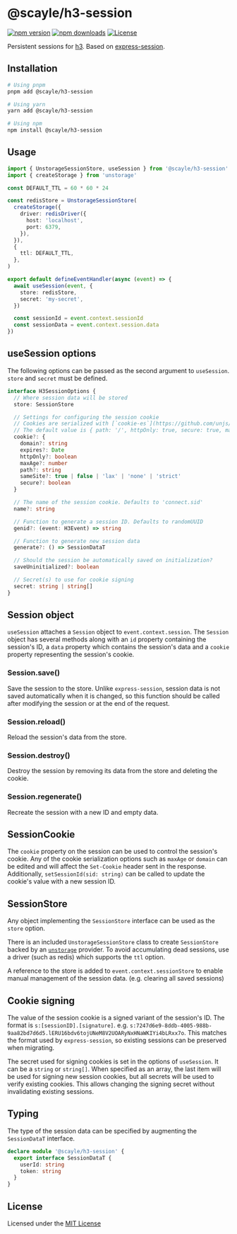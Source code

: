 # @scayle/h3-session

[![npm version][npm-version-src]][npm-version-href]
[![npm downloads][npm-downloads-src]][npm-downloads-href]
[![License][license-src]][license-href]

Persistent sessions for [h3](https://github.com/unjs/h3). Based on [express-session](https://www.npmjs.com/package/express-session).

## Installation

```bash
# Using pnpm
pnpm add @scayle/h3-session

# Using yarn
yarn add @scayle/h3-session

# Using npm
npm install @scayle/h3-session
```

## Usage

```ts
import { UnstorageSessionStore, useSession } from '@scayle/h3-session'
import { createStorage } from 'unstorage'

const DEFAULT_TTL = 60 * 60 * 24

const redisStore = UnstorageSessionStore(
  createStorage({
    driver: redisDriver({
      host: 'localhost',
      port: 6379,
    }),
  }),
  {
    ttl: DEFAULT_TTL,
  },
)

export default defineEventHandler(async (event) => {
  await useSession(event, {
    store: redisStore,
    secret: 'my-secret',
  })

  const sessionId = event.context.sessionId
  const sessionData = event.context.session.data
})
```

## useSession options

The following options can be passed as the second argument to `useSession`. `store` and `secret` must be defined.

```ts
interface H3SessionOptions {
  // Where session data will be stored
  store: SessionStore

  // Settings for configuring the session cookie
  // Cookies are serialized with [`cookie-es`](https://github.com/unjs/cookie-es).
  // The default value is { path: '/', httpOnly: true, secure: true, maxAge: null }.
  cookie?: {
    domain?: string
    expires?: Date
    httpOnly?: boolean
    maxAge?: number
    path?: string
    sameSite?: true | false | 'lax' | 'none' | 'strict'
    secure?: boolean
  }

  // The name of the session cookie. Defaults to 'connect.sid'
  name?: string

  // Function to generate a session ID. Defaults to randomUUID
  genid?: (event: H3Event) => string

  // Function to generate new session data
  generate?: () => SessionDataT

  // Should the session be automatically saved on initialization?
  saveUninitialized?: boolean

  // Secret(s) to use for cookie signing
  secret: string | string[]
}
```

## Session object

`useSession` attaches a `Session` object to `event.context.session`. The `Session` object has several methods along with an `id` property containing the session's ID, a `data` property which contains the session's data and a `cookie` property representing the session's cookie.

### Session.save()

Save the session to the store. Unlike `express-session`, session data is not saved automatically when it is changed, so this function should be called after modifying the session or at the end of the request.

### Session.reload()

Reload the session's data from the store.

### Session.destroy()

Destroy the session by removing its data from the store and deleting the cookie.

### Session.regenerate()

Recreate the session with a new ID and empty data.

## SessionCookie

The `cookie` property on the session can be used to control the session's cookie. Any of the cookie serialization options such as `maxAge` or `domain` can be edited and will affect the `Set-Cookie` header sent in the response. Additionally, `setSessionId(sid: string)` can be called to update the cookie's value with a new session ID.

## SessionStore

Any object implementing the `SessionStore` interface can be used as the `store` option.

There is an included `UnstorageSessionStore` class to create `SessionStore` backed by an [`unstorage`](https://unstorage.unjs.io/) provider. To avoid accumulating dead sessions, use a driver (such as redis) which supports the `ttl` option.

A reference to the store is added to `event.context.sessionStore` to enable manual management of the session data. (e.g. clearing all saved sessions)

## Cookie signing

The value of the session cookie is a signed variant of the session's ID. The format is `s:[sessionID].[signature]`. e.g. `s:7247d6e9-8ddb-4005-988b-9aa82bd7d6d5.lERU16bdv6tojUNeM8V2UOARyNxHNaWKIYi4bLRxx7o`. This matches the format used by `express-session`, so existing sessions can be preserved when migrating.

The secret used for signing cookies is set in the options of `useSession`. It can be a `string` or `string[]`. When specified as an array, the last item will be used for signing new session cookies, but all secrets will be used to verify existing cookies. This allows changing the signing secret without invalidating existing sessions.

## Typing

The type of the session data can be specified by augmenting the `SessionDataT` interface.

```ts
declare module '@scayle/h3-session' {
  export interface SessionDataT {
    userId: string
    token: string
  }
}
```

## License

Licensed under the [MIT License](https://opensource.org/license/mit/)

<!-- Badges -->

[npm-version-src]: https://img.shields.io/npm/v/@scayle/h3-session/latest.svg?style=flat&colorA=18181B&colorB=28CF8D
[npm-version-href]: https://npmjs.com/package/@scayle/h3-session
[npm-downloads-src]: https://img.shields.io/npm/dm/@scayle/h3-session.svg?style=flat&colorA=18181B&colorB=28CF8D
[npm-downloads-href]: https://npmjs.com/package/@scayle/h3-session
[license-src]: https://img.shields.io/npm/l/@scayle/h3-session.svg?style=flat&colorA=18181B&colorB=28CF8D
[license-href]: https://npmjs.com/package/@scayle/h3-session
